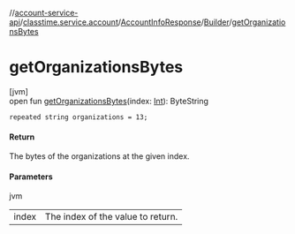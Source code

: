 //[account-service-api](../../../../index.md)/[classtime.service.account](../../index.md)/[AccountInfoResponse](../index.md)/[Builder](index.md)/[getOrganizationsBytes](get-organizations-bytes.md)

# getOrganizationsBytes

[jvm]\
open fun [getOrganizationsBytes](get-organizations-bytes.md)(index: [Int](https://kotlinlang.org/api/latest/jvm/stdlib/kotlin/-int/index.html)): ByteString

`repeated string organizations = 13;`

#### Return

The bytes of the organizations at the given index.

#### Parameters

jvm

| | |
|---|---|
| index | The index of the value to return. |
